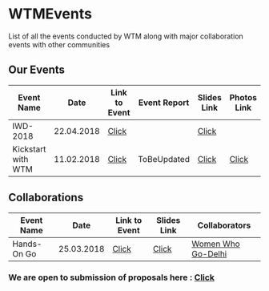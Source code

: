 # WTMEvents
List of all the events conducted by WTM along with major collaboration events with other communities 

## Our Events

|  Event Name  |  Date  |  Link to Event | Event Report |  Slides Link  |  Photos Link  |  
|--------------|--------|-----------------|--------------|---------------|---------------|
| IWD- 2018 | 22.04.2018 | [Click](https://www.meetup.com/GDGNewDelhi/events/248254135/) | | [Click](https://github.com/WTM-NewDelhi/IWD-18Slides) | |
| Kickstart with WTM | 11.02.2018 | [Click](https://www.meetup.com/GDGNewDelhi/events/247251144/) | ToBeUpdated | [Click](https://github.com/WTM-NewDelhi/KickStartSlides) | [Click](https://drive.google.com/drive/folders/10GHf0hSA36mAJf7-Qr_P4UKBTBjavf17?usp=sharing) |

## Collaborations

|  Event Name  |  Date  |  Link to Event  |  Slides Link  | Collaborators |
|--------------|--------|-----------------|---------------|---------------|
| Hands-On Go | 25.03.2018 | [Click](https://www.facebook.com/events/212778972638455/) | [Click](https://github.com/wwgdelhi/Talks/issues) | [Women Who Go-Delhi](https://github.com/wwgdelhi)

### We are open to submission of proposals here : [Click](https://github.com/WTM-NewDelhi/Proposals)
